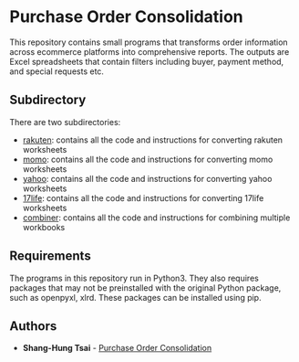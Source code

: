 # Purchase Order Consolidation

This repository contains small programs that transforms order information across ecommerce platforms into comprehensive reports. The outputs are Excel spreadsheets that contain filters including buyer, payment method, and special requests etc.

## Subdirectory

There are two subdirectories:   
* [rakuten](https://github.com/shtsai7/excel_format_converter/tree/master/rakuten): contains all the code and instructions for converting rakuten worksheets
* [momo](https://github.com/shtsai7/excel_format_converter/tree/master/momo): contains all the code and instructions for converting momo worksheets
* [yahoo](https://github.com/shtsai7/excel_format_converter/tree/master/yahoo): contains all the code and instructions for converting yahoo worksheets
* [17life](https://github.com/shtsai7/excel_format_converter/tree/master/17life): contains all the code and instructions for converting 17life worksheets
* [combiner](https://github.com/shtsai7/excel_format_converter/tree/master/combiner): contains all the code and instructions for combining multiple workbooks

## Requirements

The programs in this repository run in Python3. They also requires packages that may not be preinstalled with the original Python package, such as openpyxl, xlrd. These packages can be installed using pip.
## Authors

* **Shang-Hung Tsai** - [Purchase Order Consolidation](https://github.com/shtsai7/Purchase-Order-Consolidation.git)
